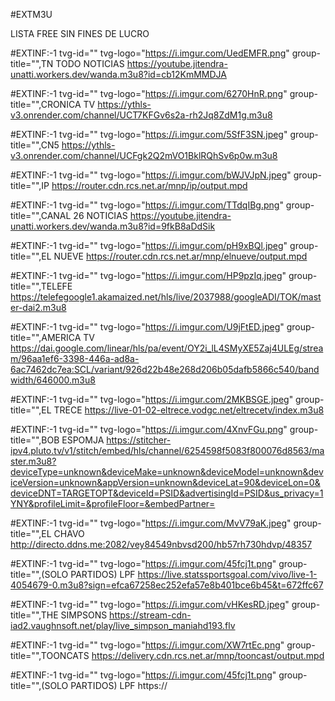 #EXTM3U

LISTA FREE SIN FINES DE LUCRO

#EXTINF:-1 tvg-id="" tvg-logo="https://i.imgur.com/UedEMFR.png" group-title="",TN TODO NOTICIAS
https://youtube.jitendra-unatti.workers.dev/wanda.m3u8?id=cb12KmMMDJA

#EXTINF:-1 tvg-id="" tvg-logo="https://i.imgur.com/6270HnR.png" group-title="",CRONICA TV
https://ythls-v3.onrender.com/channel/UCT7KFGv6s2a-rh2Jq8ZdM1g.m3u8

#EXTINF:-1 tvg-id="" tvg-logo="https://i.imgur.com/5SfF3SN.jpeg" group-title="",CN5
https://ythls-v3.onrender.com/channel/UCFgk2Q2mVO1BklRQhSv6p0w.m3u8

#EXTINF:-1 tvg-id="" tvg-logo="https://i.imgur.com/bWJVJpN.jpeg" group-title="",IP
https://router.cdn.rcs.net.ar/mnp/ip/output.mpd

#EXTINF:-1 tvg-id="" tvg-logo="https://i.imgur.com/TTdqIBg.png" group-title="",CANAL 26 NOTICIAS
https://youtube.jitendra-unatti.workers.dev/wanda.m3u8?id=9fkB8aDdSik

#EXTINF:-1 tvg-id="" tvg-logo="https://i.imgur.com/pH9xBQl.jpeg" group-title="",EL NUEVE
https://router.cdn.rcs.net.ar/mnp/elnueve/output.mpd

#EXTINF:-1 tvg-id="" tvg-logo="https://i.imgur.com/HP9pzIq.jpeg" group-title="",TELEFE
https://telefegoogle1.akamaized.net/hls/live/2037988/googleADI/TOK/master-dai2.m3u8

#EXTINF:-1 tvg-id="" tvg-logo="https://i.imgur.com/U9jFtED.jpeg" group-title="",AMERICA TV
https://dai.google.com/linear/hls/pa/event/OY2i_lL4SMyXE5Zaj4ULEg/stream/96aa1ef6-3398-446a-ad8a-6ac7462dc7ea:SCL/variant/926d22b48e268d206b05dafb5866c540/bandwidth/646000.m3u8

#EXTINF:-1 tvg-id="" tvg-logo="https://i.imgur.com/2MKBSGE.jpeg" group-title="",EL TRECE
https://live-01-02-eltrece.vodgc.net/eltrecetv/index.m3u8

#EXTINF:-1 tvg-id="" tvg-logo="https://i.imgur.com/4XnvFGu.png" group-title="",BOB ESPOMJA
https://stitcher-ipv4.pluto.tv/v1/stitch/embed/hls/channel/6254598f5083f800076d8563/master.m3u8?deviceType=unknown&deviceMake=unknown&deviceModel=unknown&deviceVersion=unknown&appVersion=unknown&deviceLat=90&deviceLon=0&deviceDNT=TARGETOPT&deviceId=PSID&advertisingId=PSID&us_privacy=1YNY&profileLimit=&profileFloor=&embedPartner=

#EXTINF:-1 tvg-id="" tvg-logo="https://i.imgur.com/MvV79aK.jpeg" group-title="",EL CHAVO
http://directo.ddns.me:2082/vey84549nbvsd200/hb57rh730hdvp/48357

#EXTINF:-1 tvg-id="" tvg-logo="https://i.imgur.com/45fcj1t.png" group-title="",(SOLO PARTIDOS) LPF
https://live.statssportsgoal.com/vivo/live-1-4054679-0.m3u8?sign=efca67258ec252efa57e8b401bce6b45&t=672ffc67

#EXTINF:-1 tvg-id="" tvg-logo="https://i.imgur.com/vHKesRD.jpeg" group-title="",THE SIMPSONS
https://stream-cdn-iad2.vaughnsoft.net/play/live_simpson_maniahd193.flv

#EXTINF:-1 tvg-id="" tvg-logo="https://i.imgur.com/XW7rtEc.png" group-title="",TOONCATS
https://delivery.cdn.rcs.net.ar/mnp/tooncast/output.mpd

#EXTINF:-1 tvg-id="" tvg-logo="https://i.imgur.com/45fcj1t.png" group-title="",(SOLO PARTIDOS) LPF
https://












